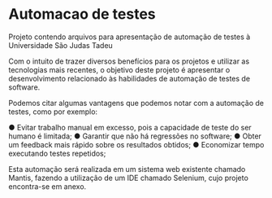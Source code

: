 # Automacao de testes

Projeto contendo arquivos para apresentação de automação de testes à Universidade São Judas Tadeu

Com o intuito de trazer diversos benefícios para os projetos e utilizar as tecnologias mais recentes, o objetivo deste projeto é apresentar o desenvolvimento relacionado às habilidades de automação de testes de software. 

Podemos citar algumas vantagens que podemos notar com a automação de testes, como por exemplo:

●	Evitar trabalho manual em excesso, pois a capacidade de teste do ser humano é limitada;
●	Garantir que não há regressões no software;
●	Obter um feedback mais rápido sobre os resultados obtidos;
●	Economizar tempo executando testes repetidos;

Esta automação será realizada em um sistema web existente chamado Mantis, fazendo a utilização de um IDE chamado Selenium, cujo projeto encontra-se em anexo.

